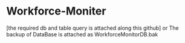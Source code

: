 # Workforce-Moniter
[the required db and table query is attached along this github]
or
The backup of DataBase is attached as WorkforceMonitorDB.bak

